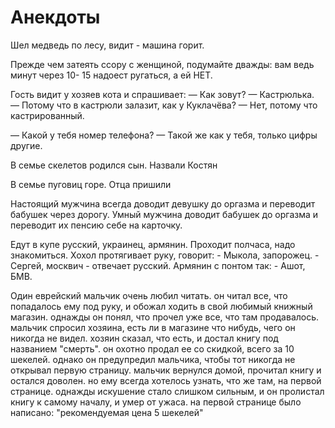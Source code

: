 <h1>Анекдоты</h1>
<p>Шел медведь по лесу, видит - машина горит.</p>
<p>Прежде чем затеять ссору с женщиной, подумайте дважды: вам ведь минут через 10- 15 надоест ругаться, а ей НЕТ.</p>
<p>Гость видит у хозяев кота и спрашивает: 
  — Как зовут? 
  — Кастрюлька. 
  — Потому что в кастрюли залазит, как у Куклачёва? 
  — Нет, потому что кастрированный.</p>
<p>— Какой у тебя номер телефона? 
  — Такой же как у тебя, только цифры другие.</p>
 <p>В семье скелетов родился сын. Назвали Костян</p>
 <p>В семье пуговиц горе. Отца пришили</p>
 <p>Настоящий мужчина всегда доводит девушку до оргазма и переводит бабушек через дорогу. Умный мужчина доводит бабушек до оргазма и переводит их пенсию себе на карточку.</p>
 <p>Едут в купе русский, украинец, армянин. Проходит полчаса, надо знакомиться. Хохол протягивает руку, говорит:
- Мыкола, запорожец.
- Сергей, москвич - отвечает русский.
Армянин с понтом так:
- Ашот, БМВ.
</p>
<p>Один еврейский мальчик очень любил читать. он читал все, что попадалось ему под руку, и обожал ходить в свой любимый книжный магазин. однажды он понял, что прочел уже все, что там продавалось. мальчик спросил хозяина, есть ли в магазине что нибудь, чего он никогда не видел. хозяин сказал, что есть, и достал книгу под названием "смерть". он охотно продал ее со скидкой, всего за 10 шекелей. однако он предупредил мальчика, чтобы тот никогда не открывал первую страницу. мальчик вернулся домой, прочитал книгу и остался доволен. но ему всегда хотелось узнать, что же там, на первой странице. однажды искушение стало слишком сильным, и он пролистал книгу к самому началу, и умер от ужаса. на первой странице было написано: "рекомендуемая цена 5 шекелей"</p>
